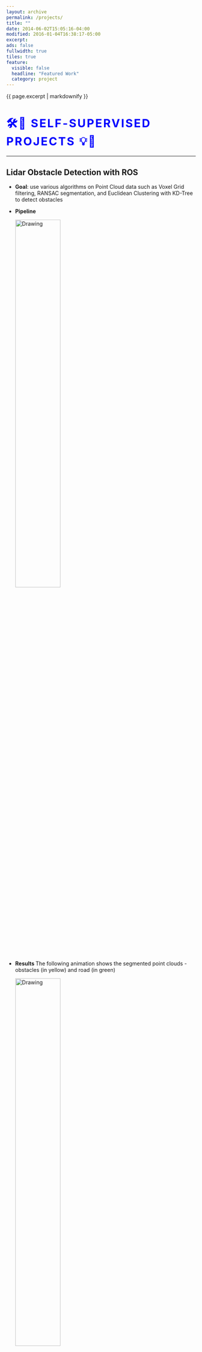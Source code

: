 ```yaml
---
layout: archive
permalink: /projects/
title: ""
date: 2014-06-02T15:05:16-04:00
modified: 2016-01-04T16:38:17-05:00
excerpt: 
ads: false
fullwidth: true
tiles: true
feature:
  visible: false
  headline: "Featured Work"
  category: project
---
```


{{ page.excerpt | markdownify }}
<style> 
  h1 { text-align: left; font-weight: bold; font-size: 30px; letter-spacing: 3px; color: blue;text-transform: uppercase;}
  a.Project:link { color: green; background-color: transparent; text-decoration: none; } a.Project:visited { color: blue; background-color: transparent; text-decoration: none; } a.Project:hover { color: blue; background-color: transparent; text-decoration: underline; } a.Project:active { color: yellow; background-color: transparent; text-decoration: underline; } </style>

<h1> 🛠️🚀 Self-Supervised Projects 💡🔧 </h1>
<hr>

## Lidar Obstacle Detection with ROS
* <b>Goal</b>:  use various algorithms on Point Cloud data such as Voxel Grid filtering, RANSAC segmentation, and Euclidean Clustering with KD-Tree to detect obstacles
* <b> Pipeline </b>

  <img src="https://somikdhar729.github.io/images/lidar_pipeline.png" alt="Drawing" style="width: 50%;"/>

* <b> Results </b> 
The following animation shows the segmented point clouds - obstacles (in yellow) and road (in green)

    <img src="https://somikdhar729.github.io/images/pcl_gif.gif" alt="Drawing" style="width: 50%;"/>

## Autonomous Maze Solver Robot
* 🤖 Developed an autonomous maze-solving robot using TurtleBot3 and ROS <br>
* 🚀 Integrated RPLIDAR sensor for real-time obstacle detection and avoidance <br>
* 🔍 Implemented intelligent wall-following and search algorithms<br>
* 🧪 Leveraged TurtleBot3 for rapid prototyping and navigation strategy testing <br>
  ### Skills Demonstrated:
    * 🛠️ Mobile Robotics
    * 🌐 Navigation Algorithms
    * 🛡️ Sensor Integration
    * 💻 ROS Development

<a href = "https://somikdhar729.github.io/images/Video 1.mp4" target="_blank" rel="noopener noreferrer" class = "Project"><i>(Video 1)</i> <a href = "https://somikdhar729.github.io/images/Video 2.mp4" target="_blank" rel="noopener noreferrer" class = "Project"><i>(Video 2)</i> <a href = "https://somikdhar729.github.io/images/Video 3.mp4" target="_blank" rel="noopener noreferrer" class = "Project"><i>(Video 3)</i>  

## Real-Time Mask Detection using Convolutional Neural Networks (CNN)
* Developed a real-time facial mask detection system using a custom Convolutional Neural Network (CNN) model built with TensorFlow <br>
* Designed and trained CNN architecture to accurately identify the presence of masks on faces in video streams <br>
* Optimized model for real-time performance, achieving <100ms inference time per frame on webcam feeds <br>
* Achieved 96% accuracy in detecting masked individuals in real-world conditions, ensuring reliable monitoring <br>
* Demonstrated expertise in computer vision, deep learning, real-time analytics, and deploying AI solutions <br>
(<a href = "https://www.youtube.com/watch?v=7wAw15L6rPk" target="_blank" rel="noopener noreferrer" class = "Project"><i>Video</i>)
(<a href = "https://github.com/somikdhar729/Mask_Recognization" target="_blank" rel="noopener noreferrer" class = "Project"><i>Code</i>)

<h1> 🛠️🎓 Mentored Projects 🚀🎓</h1>
<hr>
 
## Virtual Reality Benchmarking for Egocentric Fast Target Prediction Algorithms
<i> Aug'22 - Dec'22</i><br>
* The project was done as part of the "Robot Perception" Course at NYU
* Designed and implemented an immersive VR game on Oculus for benchmarking hand-target prediction algorithms <br>
* Egocentric Hand-Target Reaching Datasets: A compiled dataset of 21 right-hand trajectories with varying object distances <br>
* Benchmarking and Standardized Metrics: Developed standardized performance metrics for objective algorithm comparisons <br>
* Provided background research, raw tracking data, and documented procedures to inform system design <br>
* Contributed to creating an engaging VR environment for reliable and practical algorithm testing <br>
* Enabled quantitative benchmarking of prediction algorithms through an interactive game format <br>
* Demonstrated skills in VR development, data collection, benchmark design, and documentation <br>

(<a href = "https://drive.google.com/file/d/1b5OidOE3OiEDEcAab8-1oqTwOLCEurrM/view?usp=share_link" target="_blank" rel="noopener noreferrer" class = "Project"><i>Paper</i>)
  
 
  
### Modelling and Control of a Quadrotor System

*Final Year Project, IIEST Shibpur* \| August 2020 – May 2021<br>
<i>Supervisors: Dr. Ashoke Sutradhar, Professor, IIEST Shibpur </i><br>
* Developed nonlinear dynamic model and control system for a quadrotor using Newton-Euler formalism in MATLAB/Simulink
* Derived mathematical equations representing rotational dynamics, translational dynamics, and orientation transformations
* Designed PID controllers for altitude, attitude stabilization and trajectory tracking
* Tuned gains and simulated quadrotor motion in 3D environment
* Achieved altitude settling time of 10 sec. and attitude tracking error of 10% using tuned PID controller
* Project demonstrated strong proficiency in mathematical modeling, control system design, and simulation of unmanned quadrotor systems<br>(<a href = "https://somikdhar729.github.io/pdfs/UG-Proj Final Report_AS_Modelling and Control of Quadrotor System 2020-21.pdf" target="_blank" rel="noopener noreferrer" class = "Project"><i>Report</i>)

### Stabilization of Single Link Manipulator

*IIEST Shibpur* \| December 2019 – January 2020<br>
<i>Supervisor: Dr. Aparajita Sengupta, Professor, IIEST Shibpur</i><br>
* Developed control strategy to stabilize a single link robotic manipulator using Lagrangian formulation
* Derived mathematical model representing dynamics of the system.
* Linearized model and designed PID controller to achieve stabilization
* Simulated controller performance in MATLAB and analyzed results 
* Obtained the average steady-state error to be around 0.5 degrees  for controlling arm position using PID controller
* Project demonstrated expertise in modeling, control theory, and simulation of robotic systems<br>
(<a href = "https://somikdhar729.github.io/pdfs/Stabilisation of single link manipulator- ASG.pdf" target="_blank" rel="noopener noreferrer" class = "Project"><i>Report</i>)


